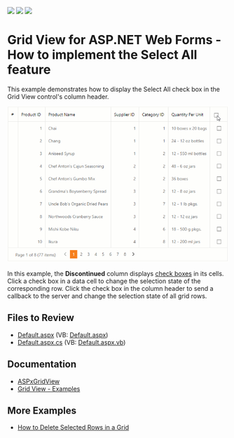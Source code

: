 <!-- default badges list -->
![](https://img.shields.io/endpoint?url=https://codecentral.devexpress.com/api/v1/VersionRange/128532789/15.1.5%2B)
[![](https://img.shields.io/badge/Open_in_DevExpress_Support_Center-FF7200?style=flat-square&logo=DevExpress&logoColor=white)](https://supportcenter.devexpress.com/ticket/details/T282813)
[![](https://img.shields.io/badge/📖_How_to_use_DevExpress_Examples-e9f6fc?style=flat-square)](https://docs.devexpress.com/GeneralInformation/403183)
<!-- default badges end -->
# Grid View for ASP.NET Web Forms - How to implement the Select All feature

This example demonstrates how to display the Select All check box in the Grid View control's column header.

![Select All Rows](select-all.gif)

In this example, the **Discontinued** column displays [check boxes](https://docs.devexpress.com/AspNet/11415/components/data-editors/checkbox) in its cells. Click a check box in a data cell to change the selection state of the corresponding row. Click the check box in the column header to send a callback to the server and change the selection state of all grid rows.

## Files to Review

* [Default.aspx](./CS/Default.aspx) (VB: [Default.aspx](./VB/Default.aspx))
* [Default.aspx.cs](./CS/Default.aspx.cs) (VB: [Default.aspx.vb](./VB/Default.aspx.vb))

## Documentation

* [ASPxGridView](https://docs.devexpress.com/AspNet/DevExpress.Web.ASPxGridView)
* [Grid View - Examples](https://docs.devexpress.com/AspNet/3768/components/grid-view/examples)

## More Examples

- [How to Delete Selected Rows in a Grid](https://github.com/DevExpress-Examples/aspxgridview-delete-selected-rows)
